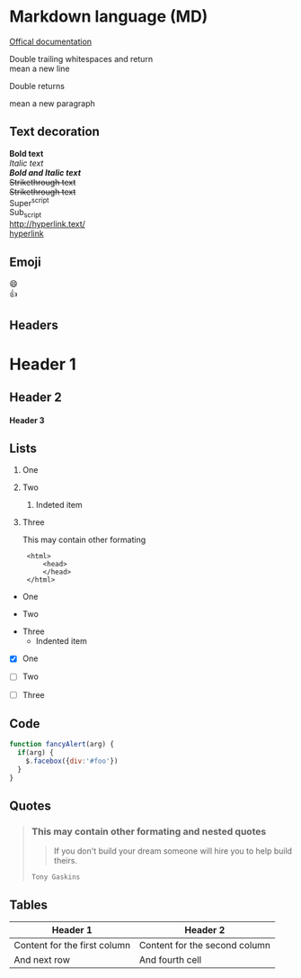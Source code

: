 # Markdown language (MD)

[Offical documentation](https://www.markdownguide.org/)

Double trailing whitespaces and return  
mean a new line

Double returns

mean a new paragraph  


## Text decoration

**Bold text**  
*Italic text*  
***Bold and Italic text***  
~~Strikethrough text~~  
<del>Strikethrough text</del>  
Super<sup>script</sup>  
Sub<sub>script</sub>  
http://hyperlink.text/  
[hyperlink](http://hyperlink.com/)  


## Emoji

:smile:  
:+1:


## Headers

# Header 1
## Header 2
#### Header 3


## Lists

1. One
5. Two
    1. Indeted item
5. Three

    This may contain other formating

        <html>
            <head>
            </head>
        </html>

* One
+ Two
- Three
    - Indented item

- [x] One
- [ ] Two
- [ ] Three


## Code

```javascript
function fancyAlert(arg) {
  if(arg) {
    $.facebox({div:'#foo'})
  }
}
```


## Quotes

> ### This may contain other formating and nested quotes
>> If you don't build your dream someone will hire you to help build theirs.
>
> `Tony Gaskins`


## Tables

Header 1 | Header 2
---------|---------
Content for the first column | Content for the second column
And next row | And fourth cell
